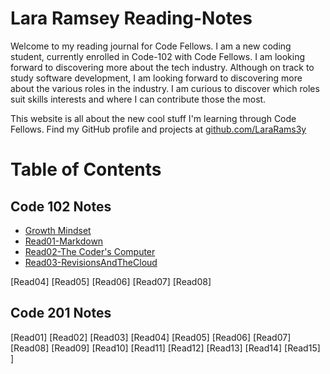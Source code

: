 
# **Lara Ramsey Reading-Notes**
Welcome to my reading journal for Code Fellows. I am a new coding student, currently enrolled in Code-102 with Code Fellows. I am  looking forward to discovering more about the tech industry. Although on track to study software development, I am looking forward to discovering more about the various roles in the industry. I am curious to discover which roles suit skills interests and where I can contribute those the most.

This website is all about the new cool stuff I'm learning through Code Fellows. Find my GitHub profile and projects at [github.com/LaraRams3y](https://github.com/LaraRams3y)

# **Table of Contents**
## Code 102 Notes
- [Growth Mindset](https://lararams3y.github.io/reading-notes/Code102/GrowthMindset.md)
- [Read01-Markdown](https://lararams3y.github.io/reading-notes/code102/markdown)
- [Read02-The Coder's Computer](https://lararams3y.github.io/reading-notes/code102/coderscomputer)
- [Read03-RevisionsAndTheCloud](https://lararams3y.github.io/reading-notes/Code102/CodersComputer)

[Read04]
[Read05]
[Read06]
[Read07]
[Read08]
## Code 201 Notes
[Read01]
[Read02]
[Read03]
[Read04]
[Read05]
[Read06]
[Read07]
[Read08]
[Read09]
[Read10]
[Read11]
[Read12]
[Read13]
[Read14]
[Read15]
]

